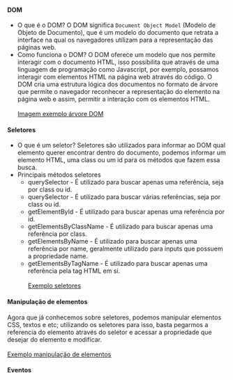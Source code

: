 #### DOM

- O que é o DOM?
  O DOM significa `Document Object Model` (Modelo de Objeto de Documento), que é um modelo do documento que retrata a interface na qual os navegadores utilizam para a representação das páginas web.
- Como funciona o DOM?
  O DOM oferece um modelo que nos permite interagir com o documento HTML, isso possibilita que através de uma linguagem de programação como Javascript, por exemplo, possamos interagir com elementos HTML na página web através do código.
  O DOM cria uma estrutura lógica dos documentos no formato de árvore que permite o navegador reconhecer a representação do elemento na página web e assim, permitir a interação com os elementos HTML.
  <br /><br /> [Imagem exemplo árvore DOM](../images/dom.jpeg)

#### Seletores

- O que é um seletor?
  Seletores são utilizados para informar ao DOM qual elemento querer encontrar dentro do documento, podemos informar um elemento HTML, uma class ou um id para os métodos que fazem essa busca.
- Principais métodos seletores
  - querySelector - É utilizado para buscar apenas uma referência, seja por class ou id.
  - querySelector - É utilizado para buscar várias referências, seja por class ou id.
  - getElementById - É utilizado para buscar apenas uma referência por id.
  - getElementsByClassName - É utilizado para buscar apenas uma referência por class.
  - getElementsByName - É utilizado para buscar apenas uma referência por name, geralmente utilizado para inputs que possuem a propriedade name.
  - getElementsByTagName - É utilizado para buscar apenas uma referência pela tag HTML em si.
    <br /><br /> [Exemplo seletores](./selectors.js)

#### Manipulação de elementos

Agora que já conhecemos sobre seletores, podemos manipular elementos CSS, textos e etc; utilizando os seletores para isso, basta pegarmos a referencia do elemento através do seletor e acessar a propriedade que desejar do elemento e modificar.
<br /><br /> [Exemplo manipulação de elementos](./manipulacao-elementos.js)

#### Eventos
